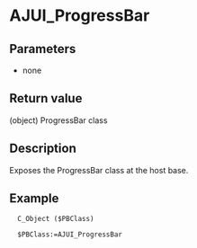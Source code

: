 ﻿<!-- AJUI_ProgressBar ( ) -> ProgressBar class  -->

# AJUI_ProgressBar

## Parameters

 *  none

## Return value

(object) ProgressBar class

## Description

Exposes the ProgressBar class at the host base.

## Example

```
  C_Object ($PBClass)
  
  $PBClass:=AJUI_ProgressBar
```